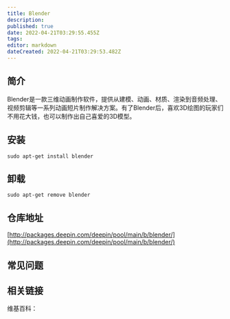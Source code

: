 ```yaml
---
title: Blender
description: 
published: true
date: 2022-04-21T03:29:55.455Z
tags: 
editor: markdown
dateCreated: 2022-04-21T03:29:53.482Z
---
```


## 简介

Blender是一款三维动画制作软件，提供从建模、动画、材质、渲染到音频处理、视频剪辑等一系列动画短片制作解决方案。有了Blender后，喜欢3D绘图的玩家们不用花大钱，也可以制作出自己喜爱的3D模型。

## 安装

`sudo apt-get install blender`

## 卸载

`sudo apt-get remove blender`

## 仓库地址

[http://packages.deepin.com/deepin/pool/main/b/blender/](http://packages.deepin.com/deepin/pool/main/b/blender/)


## 常见问题


## 相关链接

维基百科：